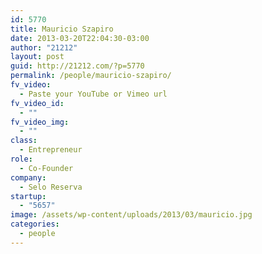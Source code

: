 ```yaml
---
id: 5770
title: Mauricio Szapiro
date: 2013-03-20T22:04:30-03:00
author: "21212"
layout: post
guid: http://21212.com/?p=5770
permalink: /people/mauricio-szapiro/
fv_video:
  - Paste your YouTube or Vimeo url
fv_video_id:
  - ""
fv_video_img:
  - ""
class:
  - Entrepreneur
role:
  - Co-Founder
company:
  - Selo Reserva
startup:
  - "5657"
image: /assets/wp-content/uploads/2013/03/mauricio.jpg
categories:
  - people
---
```

